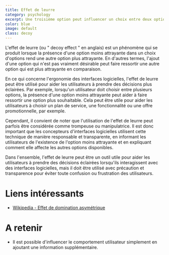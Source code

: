 ```yaml
---
title: Effet de leurre
category: psychology
excerpt: Une troisième option peut influencer un choix entre deux options existantes.
color: blue
image: default
class: decoy
---
```


L'effet de leurre (ou " decoy effect " en anglais) est un phénomène qui se
produit lorsque la présence d'une option moins attrayante dans un choix
d'options rend une autre option plus attrayante. En d'autres termes, l'ajout
d'une option qui n'est pas vraiment désirable peut faire ressortir une autre
option qui est plus attrayante en comparaison.

En ce qui concerne l'ergonomie des interfaces logicielles, l'effet de leurre
peut être utilisé pour aider les utilisateurs à prendre des décisions plus
éclairées. Par exemple, lorsqu'un utilisateur doit choisir entre plusieurs
options, la présence d'une option moins attrayante peut aider à faire ressortir
une option plus souhaitable. Cela peut être utile pour aider les utilisateurs à
choisir un plan de service, une fonctionnalité ou une offre promotionnelle, par
exemple.

Cependant, il convient de noter que l'utilisation de l'effet de leurre peut
parfois être considérée comme trompeuse ou manipulatrice. Il est donc important
que les concepteurs d'interfaces logicielles utilisent cette technique de
manière responsable et transparente, en informant les utilisateurs de
l'existence de l'option moins attrayante et en expliquant comment elle affecte
les autres options disponibles.

Dans l'ensemble, l'effet de leurre peut être un outil utile pour aider les
utilisateurs à prendre des décisions éclairées lorsqu'ils interagissent avec des
interfaces logicielles, mais il doit être utilisé avec précaution et
transparence pour éviter toute confusion ou frustration des utilisateurs.

# Liens intéressants

- [Wikipedia - Effet de domination asymétrique](https://fr.wikipedia.org/wiki/Effet_de_domination_asym%C3%A9trique)

# A retenir

- Il est possible d'influencer le comportement utilisateur simplement en ajoutant une information supplémentaire.
